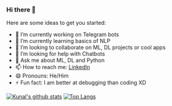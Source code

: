 ### Hi there 👋

<!--
**AlKun25/AlKun25** is a ✨ _special_ ✨ repository because its `README.md` (this file) appears on your GitHub profile.-->

Here are some ideas to get you started:

- 🔭 I’m currently working on Telegram bots
- 🌱 I’m currently learning basics of NLP
- 👯 I’m looking to collaborate on ML, DL projects or cool apps
- 🤔 I’m looking for help with Chatbots
- 💬 Ask me about ML, DL and Python
- 📫 How to reach me: [LinkedIn](https://www.linkedin.com/in/kunalmundada/)
- 😄 Pronouns: He/Him
- ⚡ Fun fact: I am better at debugging than coding XD

[![Kunal's github stats](https://github-readme-stats-pearl-six.vercel.app/api?username=AlKun25&show_icons=false&theme=radical&hide=issues)](https://github.com/AlKun25/github-readme-stats)
[![Top Langs](https://github-readme-stats-pearl-six.vercel.app/api/top-langs/?username=AlKun25&layout=compact)](https://github.com/AlKun25/github-readme-stats)
